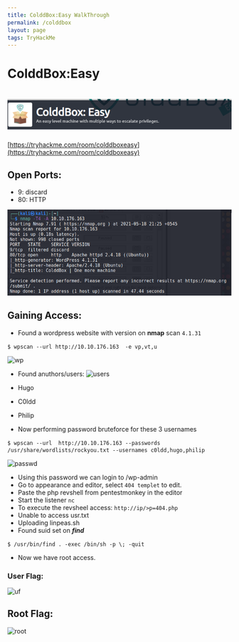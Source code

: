 ```yaml
---
title: ColddBox:Easy WalkThrough
permalink: /colddbox
layout: page
tags: TryHackMe
---
```

# ColddBox:Easy
# ![front](/images/coldd/front.png)
[https://tryhackme.com/room/colddboxeasy](https://tryhackme.com/room/colddboxeasy)

## Open Ports:
- 9: discard
- 80: HTTP

![ports](/images/coldd/ports.png)
	
## Gaining Access:
* Found a wordpress website with version on **nmap** scan `4.1.31`
```
$ wpscan --url http://10.10.176.163  -e vp,vt,u       
````	
![wp](/images/coldd/wp.png)

* Found anuthors/users:
![users](/images/coldd/users.png)
 * Hugo
 * C0ldd
 * Philip

* Now performing password bruteforce for these 3 usernames
```
$ wpscan --url  http://10.10.176.163 --passwords /usr/share/wordlists/rockyou.txt --usernames c0ldd,hugo,philip
```
![passwd](/images/coldd/passwd.png)

* Using this password we can login to /wp-admin
* Go to appearance and editor, select `404 templet` to edit.
* Paste the php revshell from pentestmonkey in the editor 
* Start the listener `nc`
* To execute the revsheel access: `http://ip/>p=404.php`
* Unable to access usr.txt
* Uploading linpeas.sh
* Found suid set on **_find_**
```
$ /usr/bin/find . -exec /bin/sh -p \; -quit
```
*  Now we have root access.

### User Flag:
![uf](/images/coldd/uflag.png)

## Root Flag:
![root](/images/coldd/root.png)
